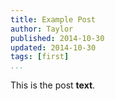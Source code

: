 ```yaml
---
title: Example Post
author: Taylor
published: 2014-10-30
updated: 2014-10-30
tags: [first]
...
```

This is the post **text**.

